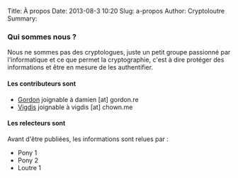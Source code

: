 Title: À propos
Date: 2013-08-3 10:20
Slug: a-propos
Author: Cryptoloutre
Summary: 


### Qui sommes nous ?

Nous ne sommes pas des cryptologues, juste un petit groupe passionné par l'informatique et ce que permet la cryptographie, c'est à dire protéger des informations et être en mesure de les authentifier.

#### Les contributeurs sont

* [Gordon](https://twitter.com/gordontesos) joignable à damien [at] gordon.re
* [Vigdis](https://twitter.com/vigdis_) joignable à vigdis [at] chown.me

#### Les relecteurs sont

Avant d'être publiées, les informations sont relues par :

* Pony 1
* Pony 2
* Loutre 1
